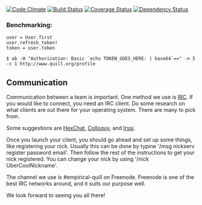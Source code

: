 [![Code Climate](https://codeclimate.com/github/empirical-org/quill.png)](https://codeclimate.com/github/empirical-org/quill)
[![Build Status](https://travis-ci.org/empirical-org/quill.png)](https://travis-ci.org/empirical-org/quill)
[![Coverage Status](https://coveralls.io/repos/empirical-org/quill/badge.png?branch=master)](https://coveralls.io/r/empirical-org/quill?branch=master)
[![Dependency Status](https://gemnasium.com/empirical-org/quill.png)](https://gemnasium.com/empirical-org/quill)


### Benchmarking:
```
user = User.first
user.refresh_token!
token = user.token

$ ab -H "Authorization: Basic `echo TOKEN_GOES_HERE: | base64`==" -n 5 -c 1 http://www.quill.org/profile
```

Communication
-------------
Communication between a team is important. One method we use is [IRC](http://en.wikipedia.org/wiki/Internet_Relay_Chat). If you would like to connect, you need an IRC client. Do some research on what clients are out there for your operating system. There are many to pick from.

Some suggestions are [HexChat](http://hexchat.github.io/), [Colloquy](http://colloquy.info/), and [Irssi](http://www.irssi.org/).

Once you launch your client, you should go ahead and set up some things, like registering your nick. Usually this can be done by typine '/msg nickserv register password email'. Then follow the rest of the instructions to get your nick registered. You can change your nick by using '/nick UberCoolNickname'.

The channel we use is #empirical-quill on Freenode. Freenode is one of the best IRC networks around, and it suits our purpose well.

We look forward to seeing you all there!